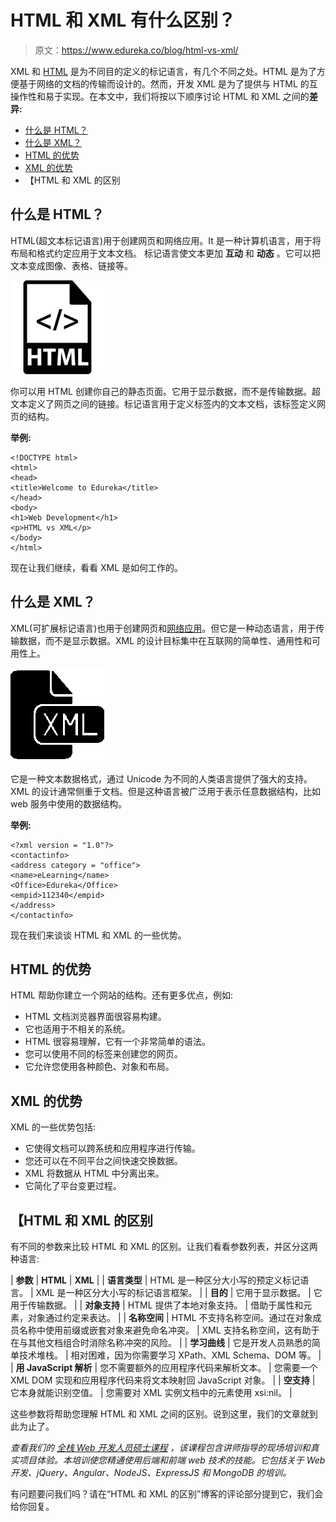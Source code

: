 # HTML 和 XML 有什么区别？

> 原文：<https://www.edureka.co/blog/html-vs-xml/>

XML 和 [HTML](https://www.edureka.co/blog/what-is-html/) 是为不同目的定义的标记语言，有几个不同之处。HTML 是为了方便基于网络的文档的传输而设计的。然而，开发 XML 是为了提供与 HTML 的互操作性和易于实现。在本文中，我们将按以下顺序讨论 HTML 和 XML 之间的**差异:**

*   [什么是 HTML？](#html)
*   [什么是 XML？](#xml)
*   [HTML 的优势](#htmladv)
*   [XML 的优势](#xmladv)
*   【HTML 和 XML 的区别

## **什么是 HTML？**

HTML(超文本标记语言)用于创建网页和网络应用。It 是一种计算机语言，用于将布局和格式约定应用于文本文档。 标记语言使文本更加 **互动** 和 **动态** 。它可以把文本变成图像、表格、链接等。

![html- difference between html and xml - edureka](img/8541027e4aa0ae1d534de30e39ed16dc.png)

你可以用 HTML 创建你自己的静态页面。它用于显示数据，而不是传输数据。超文本定义了网页之间的链接。标记语言用于定义标签内的文本文档，该标签定义网页的结构。

**举例:**

```
<!DOCTYPE html>
<html>
<head>
<title>Welcome to Edureka</title>
</head>
<body>
<h1>Web Development</h1>
<p>HTML vs XML</p>
</body>
</html>
```

现在让我们继续，看看 XML 是如何工作的。

## **什么是 XML？**

XML(可扩展标记语言)也用于创建网页和[网络应用](https://www.edureka.co/blog/django-tutorial/)。但它是一种动态语言，用于传输数据，而不是显示数据。XML 的设计目标集中在互联网的简单性、通用性和可用性上。

![xml - diffrence between html and xml- Edureka!](img/0606a3511afdf42acb96ea1b7c678d37.png)

它是一种文本数据格式，通过 Unicode 为不同的人类语言提供了强大的支持。XML 的设计通常侧重于文档。但是这种语言被广泛用于表示任意数据结构，比如 web 服务中使用的数据结构。

**举例:**

```
<?xml version = "1.0"?>
<contactinfo>
<address category = "office">
<name>eLearning</name>
<Office>Edureka</Office>
<empid>112340</empid>
</address>
</contactinfo>
```

现在我们来谈谈 HTML 和 XML 的一些优势。

## **HTML 的优势**

HTML 帮助你建立一个网站的结构。还有更多优点，例如:

*   HTML 文档浏览器界面很容易构建。
*   它也适用于不相关的系统。
*   HTML 很容易理解，它有一个非常简单的语法。
*   您可以使用不同的标签来创建您的网页。
*   它允许您使用各种颜色、对象和布局。

## XML 的优势

XML 的一些优势包括:

*   它使得文档可以跨系统和应用程序进行传输。
*   您还可以在不同平台之间快速交换数据。
*   XML 将数据从 HTML 中分离出来。
*   它简化了平台变更过程。

## 【HTML 和 XML 的区别

有不同的参数来比较 HTML 和 XML 的区别。让我们看看参数列表，并区分这两种语言:

| **参数** | **HTML** | **XML** |
| **语言类型** | HTML 是一种区分大小写的预定义标记语言。 | XML 是一种区分大小写的标记语言框架。 |
| **目的** | 它用于显示数据。 | 它用于传输数据。 |
| **对象支持** | HTML 提供了本地对象支持。 | 借助于属性和元素，对象通过约定来表达。 |
| **名称空间** | HTML 不支持名称空间。通过在对象成员名称中使用前缀或嵌套对象来避免命名冲突。 | XML 支持名称空间，这有助于在与其他文档组合时消除名称冲突的风险。 |
| **学习曲线** | 它是开发人员熟悉的简单技术堆栈。 | 相对困难，因为你需要学习 XPath、XML Schema、DOM 等。 |
| **用 JavaScript 解析** | 您不需要额外的应用程序代码来解析文本。 | 您需要一个 XML DOM 实现和应用程序代码来将文本映射回 JavaScript 对象。 |
| **空支持** | 它本身就能识别空值。 | 您需要对 XML 实例文档中的元素使用 xsi:nil。 |

这些参数将帮助您理解 HTML 和 XML 之间的区别。说到这里，我们的文章就到此为止了。

*查看我们的  [全栈 Web 开发人员硕士课程](https://www.edureka.co/masters-program/full-stack-developer-training) ，该课程包含讲师指导的现场培训和真实项目体验。本培训使您精通使用后端和前端 web 技术的技能。它包括关于 Web 开发、jQuery、Angular、NodeJS、ExpressJS 和 MongoDB 的培训。*

有问题要问我们吗？请在“HTML 和 XML 的区别”博客的评论部分提到它，我们会给你回复。